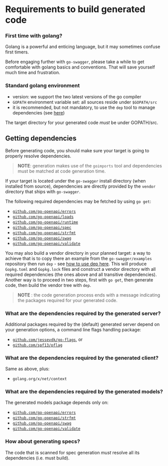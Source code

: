 # Requirements to build generated code

### First time with golang?

Golang is a powerful and enticing language, but it may sometimes confuse first timers.

Before engaging further with `go-swagger`, please take a while to get comfortable with golang basics 
and conventions. That will save yourself much time and frustration.

### Standard golang environment

* version: we support the two latest versions of the go compiler
* `GOPATH` environment variable set: all sources reside under `$GOPATH/src`
* it is recommended, but not mandatory, to use the `dep` tool to manage dependencies
(see [here](https://golang.github.io/dep/docs/introduction.html))

The target directory for your generated code _must_ be under GOPATH/src.

## Getting dependencies

Before generating code, you should make sure your target is going to properly resolve dependencies.

> **NOTE**: generation makes use of the `goimports` tool and dependencies must be matched at code generation time.

If your target is located under the `go-swagger` install directory (when installed from source), dependencies are directly
provided by the `vendor` directory that ships with `go-swagger`.

The following required dependencies may be fetched by using `go get`:

- [`github.com/go-openapi/errors`](https://www.github.com/go-openapi/errors)
- [`github.com/go-openapi/loads`](https://www.github.com/go-openapi/loads)
- [`github.com/go-openapi/runtime`](https://www.github.com/go-openapi/runtime)
- [`github.com/go-openapi/spec`](https://www.github.com/go-openapi/spec)
- [`github.com/go-openapi/strfmt`](https://www.github.com/go-openapi/strfmt)
- [`github.com/go-openapi/swag`](https://www.github.com/go-openapi/swag)
- [`github.com/go-openapi/validate`](https://www.github.com/go-openapi/validate)

You may also build a vendor directory in your planned target: a way to achieve that is to copy there an example from the
`go-swagger/examples` repository then run `dep` - see [how to use dep here](https://github.com/golang/dep).
This will produce `Gopkg.toml` and `Gopkg.lock` files and construct a vendor directory with all required dependencies
(the ones above and all transitive dependencies). Another way is to proceed in two steps, first with `go get`, then generate code, 
then build the vendor tree with `dep`.

> **NOTE** : the code generation process ends with a message indicating the packages required for your generated code.


### What are the dependencies required by the generated server?

Additional packages required by the (default) generated server
depend on your generation options, a command line flags handling package:

- [`github.com/jessevdk/go-flags`](https://www.github.com/jessevdk/go-flags), or
- [`github.com/spf13/pflag`](https://www.github.com/spf13/pflag)

### What are the dependencies required by the generated client?

Same as above, plus:

- `golang.org/x/net/context`

### What are the dependencies required by the generated models?

The generated models package depends only on:

- [`github.com/go-openapi/errors`](https://www.github.com/go-openapi/errors)
- [`github.com/go-openapi/strfmt`](https://www.github.com/go-openapi/strfmt)
- [`github.com/go-openapi/swag`](https://www.github.com/go-openapi/swag)
- [`github.com/go-openapi/validate`](https://www.github.com/go-openapi/validate)

### How about generating specs?

The code that is scanned for spec generation _must_ resolve all its dependencies (i.e. must build).
